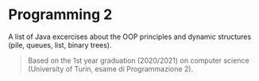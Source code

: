 # Programming 2
A list of Java excercises about the OOP principles and dynamic structures (pile, queues, list, binary trees).
> Based on the 1st year graduation (2020/2021) on computer science (University of Turin, esame di Programmazione 2).
